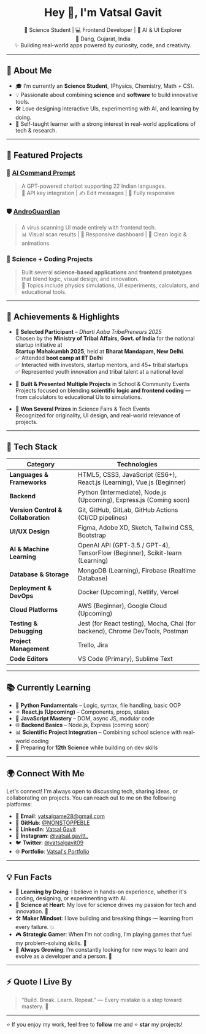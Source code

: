 <h1 align="center">Hey 👋, I'm Vatsal Gavit</h1>

<p align="center">
  🔬 Science Student | 💻 Frontend Developer | 🤖 AI & UI Explorer <br>
  📍 Dang, Gujarat, India <br>
  ✨ Building real-world apps powered by curiosity, code, and creativity.
</p>

---

## 🧬 About Me

- 🎓 I’m currently an **Science Student**, (Physics, Chemistry, Math + CS).
- 💡 Passionate about combining **science** and **software** to build innovative tools.
- 🛠️ Love designing interactive UIs, experimenting with AI, and learning by doing.
- 🌱 Self-taught learner with a strong interest in real-world applications of tech & research.

---

## 🚀 Featured Projects

### 🧠 [AI Command Prompt](https://github.com/NONSTOPPEBLE/AI-COMMAND-PROMPT)
> A GPT-powered chatbot supporting 22 Indian languages.  
> 🔑 API key integration | ✍️ Edit messages | 📱 Fully responsive

### 🛡️ [AndroGuardian](https://github.com/NONSTOPPEBLE/AndroGuardian)
> A virus scanning UI made entirely with frontend tech.  
> 📊 Visual scan results | 📱 Responsive dashboard | 🧩 Clean logic & animations

### 🔬 Science + Coding Projects
> Built several **science-based applications** and **frontend prototypes** that blend logic, visual design, and innovation.  
> 🥼 Topics include physics simulations, UI experiments, calculators, and educational tools.

---

## 🏅 Achievements & Highlights

- 🎉 **Selected Participant** – *Dharti Aaba TribePreneurs 2025*  
  Chosen by the **Ministry of Tribal Affairs, Govt. of India** for the national startup initiative at  
  **Startup Mahakumbh 2025**, held at **Bharat Mandapam, New Delhi**.  
  ✅ Attended **boot camp at IIT Delhi**  
  ✅ Interacted with investors, startup mentors, and 45+ tribal startups  
  ✅ Represented youth innovation and tribal talent at a national level

- 🧪 **Built & Presented Multiple Projects** in School & Community Events  
  Projects focused on blending **scientific logic and frontend coding** — from calculators to educational UIs to simulations.

- 🥇 **Won Several Prizes** in Science Fairs & Tech Events  
  Recognized for originality, UI design, and real-world relevance of projects.

---

## 🧰 Tech Stack

| **Category**            | **Technologies**                                                                 |
|-------------------------|---------------------------------------------------------------------------------|
| **Languages & Frameworks** | HTML5, CSS3, JavaScript (ES6+), React.js (Learning), Vue.js (Beginner)            |
| **Backend**             | Python (Intermediate), Node.js (Upcoming), Express.js (Coming soon)               |
| **Version Control & Collaboration** | Git, GitHub, GitLab, GitHub Actions (CI/CD pipelines)                     |
| **UI/UX Design**       | Figma, Adobe XD, Sketch, Tailwind CSS, Bootstrap                                |
| **AI & Machine Learning** | OpenAI API (GPT-3.5 / GPT-4), TensorFlow (Beginner), Scikit-learn (Learning)      |
| **Database & Storage** | MongoDB (Learning), Firebase (Realtime Database)                                 |
| **Deployment & DevOps** | Docker (Upcoming), Netlify, Vercel                                             |
| **Cloud Platforms**    | AWS (Beginner), Google Cloud (Upcoming)                                          |
| **Testing & Debugging** | Jest (for React testing), Mocha, Chai (for backend), Chrome DevTools, Postman     |
| **Project Management** | Trello, Jira                                                                   |
| **Code Editors**       | VS Code (Primary), Sublime Text                                                 |

---

## 📚 Currently Learning

- 🐍 **Python Fundamentals** – Logic, syntax, file handling, basic OOP
- ⚛️ **React.js (Upcoming)** – Components, props, states
- 📘 **JavaScript Mastery** – DOM, async JS, modular code
- 🌐 **Backend Basics** – Node.js, Express (coming soon)
- 📊 **Scientific Project Integration** – Combining school science with real-world coding
- 🧪 Preparing for **12th Science** while building on dev skills

---

## 🌍 Connect With Me

Let's connect! I'm always open to discussing tech, sharing ideas, or collaborating on projects. You can reach out to me on the following platforms:

- 📧 **Email**: [vatsalgame28@gmail.com](mailto:vatsalgame28@gmail.com)
- 🐙 **GitHub**: [@NONSTOPPEBLE](https://github.com/NONSTOPPEBLE)
- 🔗 **LinkedIn**: [Vatsal Gavit](https://linkedin.com/in/vatsal-gavit-787608274)
- 📸 **Instagram**: [@vatsal.gavitt_](https://instagram.com/vatsal.gavitt)
- 🐦 **Twitter**: [@vatsalgavit09](https://twitter.com/vatsalgavit09)
- 🌐 **Portfolio**: [Vatsal's Portfolio](https://www.vatsalgavit.com)

---

## 💡 Fun Facts

- 🧠 **Learning by Doing**: I believe in hands-on experience, whether it's coding, designing, or experimenting with AI.  
- 🧪 **Science at Heart**: My love for science drives my passion for tech and innovation. 🧬  
- 🛠️ **Maker Mindset**: I love building and breaking things — learning from every failure. 💥  
- 🎮 **Strategic Gamer**: When I’m not coding, I’m playing games that fuel my problem-solving skills. 🎯  
- 🌱 **Always Growing**: I’m constantly looking for new ways to learn and evolve as a developer and a person. 🌱

---

## ⚡ Quote I Live By

> “Build. Break. Learn. Repeat.” — Every mistake is a step toward mastery. 💯

---

⭐ If you enjoy my work, feel free to **follow** me and ⭐ **star** my projects!
